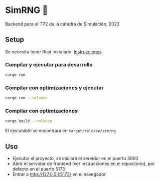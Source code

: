 # SimRNG 🦀

Backend para el TP2 de la cátedra de Simulación, 2023

## Setup

Se necesita tener Rust instalado. [Instrucciones](https://www.rust-lang.org/tools/install)

### Compilar y ejecutar para desarrollo
```sh
cargo run
```

### Compilar con optimizaciones y ejecutar
```sh
cargo run --release
```

### Compilar con optimizaciones
```sh
cargo build --release
```
El ejecutable se encontrará en `target/release/simrng`

## Uso

- Ejecutar el proyecto, se iniciará el servidor en el puerto 3000
- Abrir el servidor de frontend (ver instrucciones en el repositorio), por defecto en el puerto 5173
- Entrar a http://127.0.0.1:5173/ en el navegador
